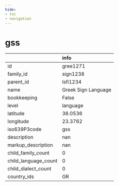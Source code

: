 ```yaml
---
hide:
- toc
- navigation
---
```

# gss
|                      | info                |
|:---------------------|:--------------------|
| id                   | gree1271            |
| family_id            | sign1238            |
| parent_id            | lsfi1234            |
| name                 | Greek Sign Language |
| bookkeeping          | False               |
| level                | language            |
| latitude             | 38.0536             |
| longitude            | 23.3762             |
| iso639P3code         | gss                 |
| description          | nan                 |
| markup_description   | nan                 |
| child_family_count   | 0                   |
| child_language_count | 0                   |
| child_dialect_count  | 0                   |
| country_ids          | GR                  |
